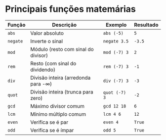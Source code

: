 # Principais funções matemárias 

| Função          | Descrição                                     | Exemplo                     | Resultado             |
|----------------|---------------------------------------------|-----------------------------|-----------------------|
| `abs`         | Valor absoluto                              | `abs (-5)`                 | `5`                  |
| `negate`      | Inverte o sinal                             | `negate 3.5`               | `-3.5`               |
| `mod`         | Módulo (resto com sinal do divisor)         | `mod (-7) 3`               | `2`                  |
| `rem`         | Resto (com sinal do dividendo)              | `rem (-7) 3`               | `-1`                 |
| `div`         | Divisão inteira (arredonda para -∞)         | `div (-7) 3`               | `-3`                 |
| `quot`        | Divisão inteira (trunca para zero)          | `quot (-7) 3`              | `-2`                 |
| `gcd`         | Máximo divisor comum                        | `gcd 12 18`                | `6`                  |
| `lcm`         | Mínimo múltiplo comum                       | `lcm 4 6`                  | `12`                 |
| `even`        | Verifica se é par                           | `even 4`                   | `True`               |
| `odd`         | Verifica se é ímpar                         | `odd 5`                    | `True`               |
